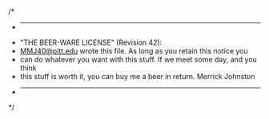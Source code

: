 /*
 * ----------------------------------------------------------------------------
 * "THE BEER-WARE LICENSE" (Revision 42):
 * <MMJ40@pitt.edu> wrote this file.  As long as you retain this notice you
 * can do whatever you want with this stuff. If we meet some day, and you think
 * this stuff is worth it, you can buy me a beer in return.   Merrick Johnston
 * ----------------------------------------------------------------------------
 */
